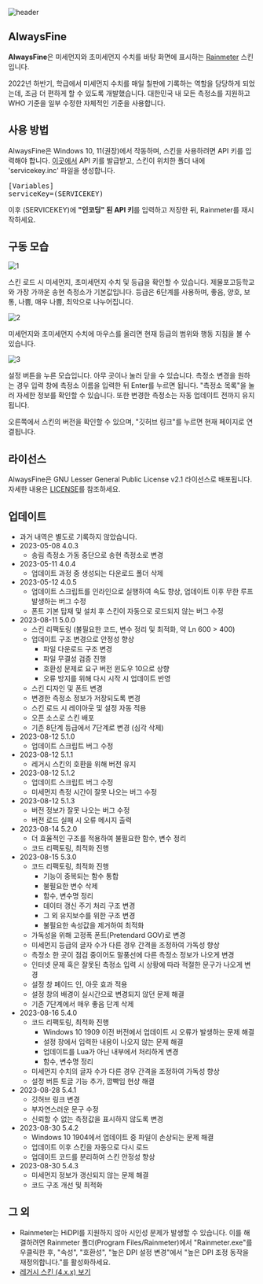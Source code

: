 ![header](https://user-images.githubusercontent.com/75381985/219609891-932a76c6-b85d-44d2-b5a9-82e5b0841ad2.jpg)

## AlwaysFine
**AlwaysFine**은 미세먼지와 초미세먼지 수치를 바탕 화면에 표시하는 [Rainmeter](https://www.rainmeter.net) 스킨입니다.

2022년 하반기, 학급에서 미세먼지 수치를 매일 칠판에 기록하는 역할을 담당하게 되었는데, 조금 더 편하게 할 수 있도록 개발했습니다. 대한민국 내 모든 측정소를 지원하고 WHO 기준을 일부 수정한 자체적인 기준을 사용합니다.

## 사용 방법
AlwaysFine은 Windows 10, 11(권장)에서 작동하며, 스킨을 사용하려면 API 키를 입력해야 합니다. [이곳에서](https://www.data.go.kr/data/15073861/openapi.do) API 키를 발급받고, 스킨이 위치한 폴더 내에 'servicekey.inc' 파일을 생성합니다.
<pre>
[Variables]
serviceKey=(SERVICEKEY)
</pre>
이후 (SERVICEKEY)에 **"인코딩" 된 API 키**를 입력하고 저장한 뒤, Rainmeter를 재시작하세요.

## 구동 모습
![1](https://github.com/bunubbv/AlwaysFine/assets/75381985/2588eb52-7bd0-4e85-b61c-98d0ca105136)

스킨 로드 시 미세먼지, 초미세먼지 수치 및 등급을 확인할 수 있습니다. 제물포고등학교와 가장 가까운 송현 측정소가 기본값입니다. 등급은 6단계를 사용하며, 좋음, 양호, 보통, 나쁨, 매우 나쁨, 최악으로 나누어집니다.

![2](https://github.com/bunubbv/AlwaysFine/assets/75381985/907e3808-9286-4f72-93f5-313e8f2152a5)

미세먼지와 초미세먼지 수치에 마우스를 올리면 현재 등급의 범위와 행동 지침을 볼 수 있습니다.

![3](https://github.com/bunubbv/AlwaysFine/assets/75381985/eaa03fd9-dd29-4b11-8889-72fb4584c125)

설정 버튼을 누른 모습입니다. 아무 곳이나 눌러 닫을 수 있습니다. 측정소 변경을 원하는 경우 입력 창에 측정소 이름을 입력한 뒤 Enter를 누르면 됩니다. "측정소 목록"을 눌러 자세한 정보를 확인할 수 있습니다. 또한 변경한 측정소는 자동 업데이트 전까지 유지됩니다.

오른쪽에서 스킨의 버전을 확인할 수 있으며, "깃허브 링크"를 누르면 현재 페이지로 연결됩니다.

## 라이선스
AlwaysFine은 GNU Lesser General Public License v2.1 라이선스로 배포됩니다. 자세한 내용은 [LICENSE](/LICENSE)를 참조하세요.

## 업데이트
* 과거 내역은 별도로 기록하지 않았습니다.
* 2023-05-08 4.0.3
    * 송림 측정소 가동 중단으로 송현 측정소로 변경
* 2023-05-11 4.0.4
    * 업데이트 과정 중 생성되는 다운로드 폴더 삭제
* 2023-05-12 4.0.5
    * 업데이트 스크립트를 인라인으로 실행하여 속도 향상, 업데이트 이후 무한 루프 발생하는 버그 수정
    * 폰트 기본 탑재 및 설치 후 스킨이 자동으로 로드되지 않는 버그 수정
* 2023-08-11 5.0.0
    * 스킨 리팩토링 (불필요한 코드, 변수 정리 및 최적화, 약 Ln 600 > 400)
    * 업데이트 구조 변경으로 안정성 향상
        * 파일 다운로드 구조 변경
        * 파일 무결성 검증 진행
        * 호환성 문제로 요구 버전 윈도우 10으로 상향
        * 오류 방지를 위해 다시 시작 시 업데이트 반영
    * 스킨 디자인 및 폰트 변경
    * 변경한 측정소 정보가 저장되도록 변경
    * 스킨 로드 시 레이아웃 및 설정 자동 적용
    * 오픈 소스로 스킨 배포
    * 기존 8단계 등급에서 7단계로 변경 (심각 삭제)
* 2023-08-12 5.1.0
    * 업데이트 스크립트 버그 수정
* 2023-08-12 5.1.1
    * 레거시 스킨의 호환을 위해 버전 유지
* 2023-08-12 5.1.2
    * 업데이트 스크립트 버그 수정
    * 미세먼지 측정 시간이 잘못 나오는 버그 수정
* 2023-08-12 5.1.3
    * 버전 정보가 잘못 나오는 버그 수정
    * 버전 로드 실패 시 오류 메시지 출력
* 2023-08-14 5.2.0
    * 더 효율적인 구조를 적용하여 불필요한 함수, 변수 정리
    * 코드 리팩토링, 최적화 진행
* 2023-08-15 5.3.0
    * 코드 리팩토링, 최적화 진행
        * 기능이 중복되는 함수 통합
        * 불필요한 변수 삭제
        * 함수, 변수명 정리
        * 데이터 갱신 주기 처리 구조 변경
        * 그 외 유지보수를 위한 구조 변경
        * 불필요한 속성값을 제거하여 최적화
    * 가독성을 위해 고정폭 폰트(Pretendard GOV)로 변경
    * 미세먼지 등급의 글자 수가 다른 경우 간격을 조정하여 가독성 향상
    * 측정소 한 곳이 점검 중이어도 말풍선에 다른 측정소 정보가 나오게 변경
    * 인터넷 문제 혹은 잘못된 측정소 입력 시 상황에 따라 적절한 문구가 나오게 변경
    * 설정 창 페이드 인, 아웃 효과 적용
    * 설정 창의 배경이 실시간으로 변경되지 않던 문제 해결
    * 기존 7단계에서 매우 좋음 단계 삭제
* 2023-08-16 5.4.0
    * 코드 리팩토링, 최적화 진행
        * Windows 10 1909 이전 버전에서 업데이트 시 오류가 발생하는 문제 해결
        * 설정 창에서 입력한 내용이 나오지 않는 문제 해결
        * 업데이트를 Lua가 아닌 내부에서 처리하게 변경
        * 함수, 변수명 정리
    * 미세먼지 수치의 글자 수가 다른 경우 간격을 조정하여 가독성 향상
    * 설정 버튼 토글 기능 추가, 깜빡임 현상 해결
* 2023-08-28 5.4.1
    * 깃허브 링크 변경
    * 부자연스러운 문구 수정
    * 신뢰할 수 없는 측정값을 표시하지 않도록 변경
* 2023-08-30 5.4.2
    * Windows 10 1904에서 업데이트 중 파일이 손상되는 문제 해결
    * 업데이트 이후 스킨을 자동으로 다시 로드
    * 업데이트 코드를 분리하여 스킨 안정성 향상
* 2023-08-30 5.4.3
    * 미세먼지 정보가 갱신되지 않는 문제 해결
    * 코드 구조 개선 및 최적화

## 그 외
* Rainmeter는 HiDPI를 지원하지 않아 시인성 문제가 발생할 수 있습니다. 이를 해결하려면 Rainmeter 폴더(Program Files/Rainmeter)에서 "Rainmeter.exe"를 우클릭한 후, "속성", "호환성", "높은 DPI 설정 변경"에서 "높은 DPI 조정 동작을 재정의합니다."를 활성화하세요.
* [레거시 스킨 \(4.x.x) 보기](https://github.com/bunubbv/alwaysfine/tree/08fc0554353d3b64ec0ebb01d77568ae9ac6dd05)